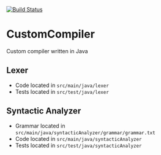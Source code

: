 [![Build Status](https://travis-ci.com/dylanfernandes/CustomCompiler.svg?token=SRva9iadjhaMC6UyPMJe&branch=master)](https://travis-ci.com/dylanfernandes/CustomCompiler)
# CustomCompiler
Custom compiler written in Java

## Lexer
- Code located in `src/main/java/lexer`
- Tests located in `src/test/java/lexer`

## Syntactic Analyzer 
- Grammar located in `src/main/java/syntacticAnalyzer/grammar/grammar.txt`
- Code located in `src/main/java/syntacticAnalyzer`
- Tests located in `src/test/java/syntacticAnalyzer`
